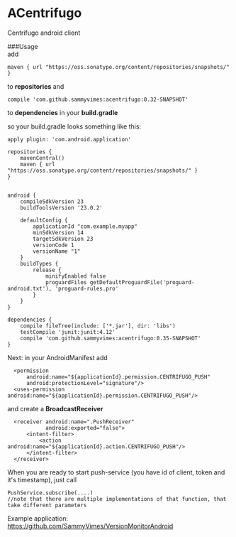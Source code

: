 # ACentrifugo
Centrifugo android client

###Usage
</br>
add
```
maven { url "https://oss.sonatype.org/content/repositories/snapshots/" }
```    
to <b>repositories</b>
and 
```
compile 'com.github.sammyvimes:acentrifugo:0.32-SNAPSHOT'
```
to <b>dependencies</b> in your <b>build.gradle</b>    

so your build.gradle looks something like this:
```
apply plugin: 'com.android.application'

repositories {
    mavenCentral()
    maven { url "https://oss.sonatype.org/content/repositories/snapshots/" }
}


android {
    compileSdkVersion 23
    buildToolsVersion '23.0.2'

    defaultConfig {
        applicationId "com.example.myapp"
        minSdkVersion 14
        targetSdkVersion 23
        versionCode 1
        versionName "1"
    }
    buildTypes {
        release {
            minifyEnabled false
            proguardFiles getDefaultProguardFile('proguard-android.txt'), 'proguard-rules.pro'
        }
    }
}

dependencies {
    compile fileTree(include: ['*.jar'], dir: 'libs')
    testCompile 'junit:junit:4.12'
    compile 'com.github.sammyvimes:acentrifugo:0.35-SNAPSHOT'
}

```

Next:
in your AndroidManifest add
```
  <permission
      android:name="${applicationId}.permission.CENTRIFUGO_PUSH"
      android:protectionLevel="signature"/>
  <uses-permission android:name="${applicationId}.permission.CENTRIFUGO_PUSH"/>
```
and create a <b>BroadcastReceiver</b>
```
  <receiver android:name=".PushReceiver"
            android:exported="false">
      <intent-filter>
          <action android:name="${applicationId}.action.CENTRIFUGO_PUSH"/>
      </intent-filter>
  </receiver>
```

When you are ready to start push-service (you have id of client, token and it's timestamp), just call 
```
PushService.subscribe(....)
//note that there are multiple implementations of that function, that take different parameters
```

Example application:
https://github.com/SammyVimes/VersionMonitorAndroid
    
    
